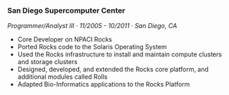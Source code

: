 ### San Diego Supercomputer Center
*Programmer/Analyst III &middot; 11/2005 - 10/2011 &middot; San Diego, CA*

- Core Developer on NPACI Rocks
- Ported Rocks code to the Solaris Operating System
- Used the Rocks infrastructure to install and maintain compute clusters and
  storage clusters
- Designed, developed, and extended the Rocks core platform,
  and additional modules called Rolls
- Adapted Bio-Informatics applications to the Rocks Platform


